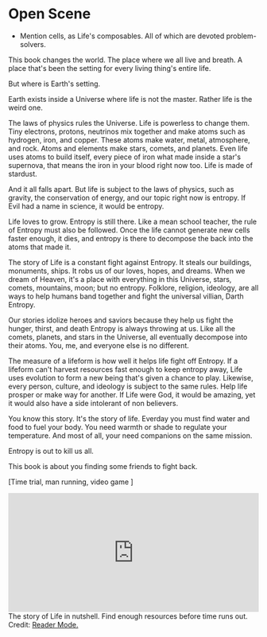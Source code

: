 
# Open Scene

- Mention cells, as Life's composables. All of which are devoted problem-solvers.

This book changes the world. The place where we all live and breath. A place that's been the setting for every living thing's entire life.

But where is Earth's setting.

Earth exists inside a Universe where life is not the master. Rather life is the weird one.

The laws of physics rules the Universe. Life is powerless to change them. Tiny electrons, protons, neutrinos mix together and make atoms such as hydrogen, iron, and copper. These atoms make water, metal, atmosphere, and rock. Atoms and elements make stars, comets, and planets. Even life uses atoms to build itself, every piece of iron what made inside a star's supernova, that means the iron in your blood right now too. Life is made of stardust.

And it all falls apart. But life is subject to the laws of physics, such as gravity, the conservation of energy, and our topic right now is entropy. If Evil had a name in science, it would be entropy.

Life loves to grow. Entropy is still there. Like a mean school teacher, the rule of Entropy must also be followed. Once the life cannot generate new cells faster enough, it dies, and entropy is there to decompose the back into the atoms that made it.

The story of Life is a constant fight against Entropy. It steals our buildings, monuments, ships. It robs us of our loves, hopes, and dreams. When we dream of Heaven, it's a place with everything in this Universe, stars, comets, mountains, moon; but no entropy. Folklore, religion, ideology, are all ways to help humans band together and fight the universal villian, Darth Entropy.

Our stories idolize heroes and saviors because they help us fight the hunger, thirst, and death Entropy is always throwing at us. Like all the comets, planets, and stars in the Universe, all eventually decompose into their atoms. You, me, and everyone else is no different.

The measure of a lifeform is how well it helps life fight off Entropy. If a lifeform can't harvest resources fast enough to keep entropy away, Life uses evolution to form a new being that's given a chance to play. Likewise, every person, culture, and ideology is subject to the same rules. Help life prosper or make way for another. If Life were God, it would be amazing, yet it would also have a side intolerant of non believers.

You know this story. It's the story of life. Everday you must find water and food to fuel your body. You need warmth or shade to regulate your temperature. And most of all, your need companions on the same mission.

Entropy is out to kill us all.

This book is about you finding some friends to fight back.

[Time trial, man running, video game ]
<div class="center">
<div style='position:relative; padding-bottom:calc(36.25% + 56px)'><iframe src='https://gfycat.com/ifr/GoodDimpledBarbet' frameborder='0' scrolling='no' width='100%' height='100%' style='position:absolute;top:0;left:0;' allowfullscreen></iframe></div></div>
<figcaption>The story of Life in nutshell. Find enough resources before time runs out. Credit: <a href="https://gfycat.com/GoodDimpledBarbet">Reader Mode.</a>
</figcaption>
